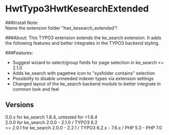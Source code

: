 # HwtTypo3HwtKesearchExtended
###Install Note:  
Name the extension folder "hwt_kesearch_extended"!

###About: 
This TYPO3 extension extends the ke_search extension. It adds the following features and better integrates in the TYPO3 backend styling.   

###Features:   
- Suggest wizard to select/group fields for page selection in ke_search <= 2.1.0
- Adds ke_search with pagetree icon to "sysfolder contains" selection
- Possibility to disable unneeded indexer types via extension settings
- Changed layout of the ke_search backend module to better integrate in common look and feel   

## Versions
0.0.x for ke_search 1.8.4, untested for >1.8.4  
2.0.0 for ke_search 2.0.0 - 2.1.0 / TYPO3 6.2   
&gt;= 2.0.1 for ke_search 2.0.0 - 2.2.1 / TYPO3 6.2.x - 7.6.x / PHP 5.3 - PHP 7.0